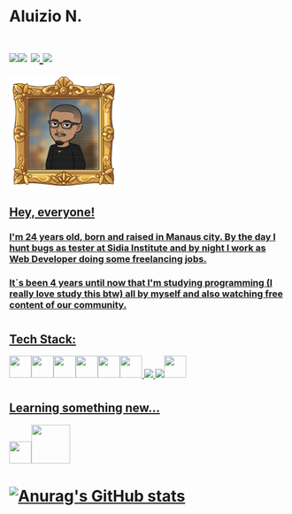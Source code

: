 # Aluizio N.

# <div></a><a href="https://instagram.com/aluizio.neto_" target="_blank"></a><a href = "mailto:aluizio.sln@gmail.com"><img src="https://img.shields.io/badge/Gmail-D14836?style=for-the-badge&logo=gmail&logoColor=white" target="_blank"></a><a href="https://www.linkedin.com/in/aluizio-neto-63138b214" target="_blank"><img src="https://img.shields.io/badge/-LinkedIn-%230077B5?style=for-the-badge&logo=linkedin&logoColor=white" target="_blank"></a> <a href="https://instagram.com/aluizio.neto_" target="_blank"><img src="https://img.shields.io/badge/-Instagram-%23E4405F?style=for-the-badge&logo=instagram&logoColor=white" target="_blank"> <a href="https://twitter.com/aluizio_n" target="_blank"><img src="https://img.shields.io/badge/-Twitter-%230077B5?style=for-the-badge&logo=twitter&logoColor=white" target="_blank"> </div>

  <img src="./img/sticker.png" width="200" height="200"/>

## Hey, everyone!

### I'm 24 years old, born and raised in Manaus city. By the day I hunt bugs as tester at Sidia Institute and by night I work as Web Developer doing some freelancing jobs.

### It´s been 4 years until now that I'm studying programming (I really love study this btw) all by myself and also watching free content of our community.

#

## Tech Stack:

<img src="https://cdn.jsdelivr.net/gh/devicons/devicon/icons/git/git-original.svg" width="40" height="40"/><img src="https://cdn.jsdelivr.net/gh/devicons/devicon/icons/html5/html5-original.svg"  width="40" height="40"/><img src="https://cdn.jsdelivr.net/gh/devicons/devicon/icons/css3/css3-original.svg"  width="40" height="40"/><img src="https://cdn.jsdelivr.net/gh/devicons/devicon/icons/javascript/javascript-original.svg"  width="40" height="40"/><img src="https://cdn.jsdelivr.net/gh/devicons/devicon/icons/react/react-original.svg" width="40" height="40" /><img src="https://cdn.jsdelivr.net/gh/devicons/devicon/icons/nodejs/nodejs-original.svg" width="40" height="40" /> <img src="https://cdn.jsdelivr.net/gh/devicons/devicon/icons/npm/npm-original-wordmark.svg" width="40" />
<img src="https://cdn.jsdelivr.net/gh/devicons/devicon/icons/figma/figma-original.svg" width="40"/><img src="https://cdn.jsdelivr.net/gh/devicons/devicon/icons/linux/linux-original.svg" width="40" height="40"/>

#

## Learning something new...

<img src="https://cdn.jsdelivr.net/gh/devicons/devicon/icons/typescript/typescript-original.svg" width="40" height="40"/><img src="https://cdn.jsdelivr.net/gh/devicons/devicon/icons/docker/docker-original.svg" width="70" height="70"/>

#

# ![Anurag's GitHub stats](https://github-readme-stats.vercel.app/api?username=aluizio-n&show_icons=true&theme=radical)
